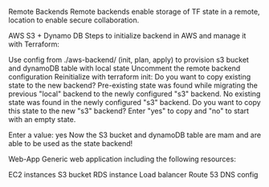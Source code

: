 Remote Backends
Remote backends enable storage of TF state in a remote, location to enable secure collaboration.

AWS S3 + Dynamo DB
Steps to initialize backend in AWS and manage it with Terraform:

Use config from ./aws-backend/ (init, plan, apply) to provision s3 bucket and dynamoDB table with local state
Uncomment the remote backend configuration
Reinitialize with terraform init:
Do you want to copy existing state to the new backend?
Pre-existing state was found while migrating the previous "local" backend to the
newly configured "s3" backend. No existing state was found in the newly
configured "s3" backend. Do you want to copy this state to the new "s3"
backend? Enter "yes" to copy and "no" to start with an empty state.

Enter a value: yes
Now the S3 bucket and dynamoDB table are mam and are able to be used as the state backend!

Web-App
Generic web application including the following resources:

EC2 instances
S3 bucket
RDS instance
Load balancer
Route 53 DNS config